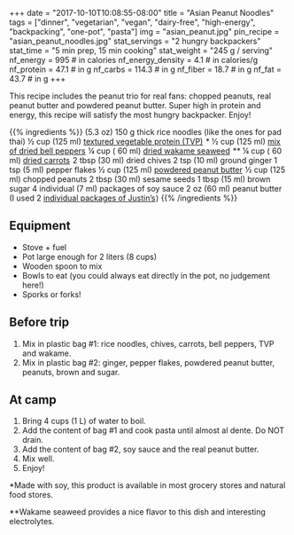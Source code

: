 +++
date = "2017-10-10T10:08:55-08:00"
title = "Asian Peanut Noodles"
tags = ["dinner", "vegetarian", "vegan", "dairy-free", "high-energy", "backpacking", "one-pot", "pasta"]
img = "asian_peanut.jpg"
pin_recipe = "asian_peanut_noodles.jpg"
stat_servings = "2 hungry backpackers"
stat_time = "5 min prep, 15 min cooking"
stat_weight = "245 g / serving"
nf_energy = 995 # in calories
nf_energy_density = 4.1 # in calories/g
nf_protein = 47.1 # in g
nf_carbs = 114.3 # in g
nf_fiber = 18.7 # in g
nf_fat = 43.7 # in g
+++

This recipe includes the peanut trio for real fans: chopped peanuts, real peanut butter and powdered peanut butter. Super high in protein and energy, this recipe will satisfy the most hungry backpacker. Enjoy!

{{% ingredients %}}
(5.3 oz) 150 g thick rice noodles (like the ones for pad thai)
½ cup (125 ml) <a target="_blank" href="https://www.amazon.com/gp/product/B001O8KG74/ref=as_li_tl?ie=UTF8&camp=1789&creative=9325&creativeASIN=B001O8KG74&linkCode=as2&tag=gourmethiking-20&linkId=aa10f3cdf53a5f6a2c7ad1aed9b2ab46">textured vegetable protein (TVP)</a><img src="//ir-na.amazon-adsystem.com/e/ir?t=gourmethiking-20&l=am2&o=1&a=B001O8KG74" width="1" height="1" border="0" alt="" style="border:none !important; margin:0px !important;" /> *
½ cup (125 ml) <a target="_blank" href="https://www.amazon.com/gp/product/B007C7D2D6/ref=as_li_tl?ie=UTF8&camp=1789&creative=9325&creativeASIN=B007C7D2D6&linkCode=as2&tag=gourmethiking-20&linkId=5b56f5d3ec2990fd9813ea9dcb7dcabc">mix of dried bell peppers</a><img src="//ir-na.amazon-adsystem.com/e/ir?t=gourmethiking-20&l=am2&o=1&a=B007C7D2D6" width="1" height="1" border="0" alt="" style="border:none !important; margin:0px !important;" />
¼ cup ( 60 ml) <a target="_blank" href="https://www.amazon.com/gp/product/B001BKNFSC/ref=as_li_tl?ie=UTF8&camp=1789&creative=9325&creativeASIN=B001BKNFSC&linkCode=as2&tag=gourmethiking-20&linkId=d75537bbcae364c08bbfe0379b4598a7">dried wakame seaweed</a><img src="//ir-na.amazon-adsystem.com/e/ir?t=gourmethiking-20&l=am2&o=1&a=B001BKNFSC" width="1" height="1" border="0" alt="" style="border:none !important; margin:0px !important;" /> **
¼ cup ( 60 ml) <a target="_blank" href="https://www.amazon.com/gp/product/B007C7H412/ref=as_li_tl?ie=UTF8&camp=1789&creative=9325&creativeASIN=B007C7H412&linkCode=as2&tag=gourmethiking-20&linkId=578f903ee879e402f0754f49c92adfb0">dried carrots</a><img src="//ir-na.amazon-adsystem.com/e/ir?t=gourmethiking-20&l=am2&o=1&a=B007C7H412" width="1" height="1" border="0" alt="" style="border:none !important; margin:0px !important;" />
2 tbsp (30 ml) dried chives
2 tsp (10 ml) ground ginger
1 tsp (5 ml) pepper flakes
½ cup (125 ml) <a target="_blank" href="https://www.amazon.com/gp/product/B004P4POZ8/ref=as_li_tl?ie=UTF8&camp=1789&creative=9325&creativeASIN=B004P4POZ8&linkCode=as2&tag=gourmethiking-20&linkId=cbbb3cc498f04ae07cf096c072ad6028">powdered peanut butter</a><img src="//ir-na.amazon-adsystem.com/e/ir?t=gourmethiking-20&l=am2&o=1&a=B004P4POZ8" width="1" height="1" border="0" alt="" style="border:none !important; margin:0px !important;" />
½ cup (125 ml) chopped peanuts
2 tbsp (30 ml) sesame seeds
1 tbsp (15 ml) brown sugar
4 individual (7 ml) packages of soy sauce 
2 oz (60 ml) peanut butter (I used 2 <a target="_blank" href="https://www.amazon.com/gp/product/B00E1XPY3A/ref=as_li_tl?ie=UTF8&camp=1789&creative=9325&creativeASIN=B00E1XPY3A&linkCode=as2&tag=gourmethiking-20&linkId=bffe7242471b2a6ea91e5c7ae88b249d">individual packages of Justin’s</a><img src="//ir-na.amazon-adsystem.com/e/ir?t=gourmethiking-20&l=am2&o=1&a=B00E1XPY3A" width="1" height="1" border="0" alt="" style="border:none !important; margin:0px !important;" />)
{{% /ingredients %}}

## Equipment
- Stove + fuel
- Pot large enough for 2 liters (8 cups)
- Wooden spoon to mix
- Bowls to eat (you could always eat directly in the pot, no judgement here!)
- Sporks or forks!
 
## Before trip
1. Mix in plastic bag #1: rice noodles, chives, carrots, bell peppers, TVP and wakame.
1. Mix in plastic bag #2: ginger, pepper flakes, powdered peanut butter, peanuts, brown and sugar.
 
## At camp
1. Bring 4 cups (1 L) of water to boil.
1. Add the content of bag #1 and cook pasta until almost al dente. Do NOT drain.
1. Add the content of bag #2, soy sauce and the real peanut butter.
1. Mix well.
1. Enjoy!

*Made with soy, this product is available in most grocery stores and natural food stores. 

**Wakame seaweed provides a nice flavor to this dish and interesting electrolytes. 
